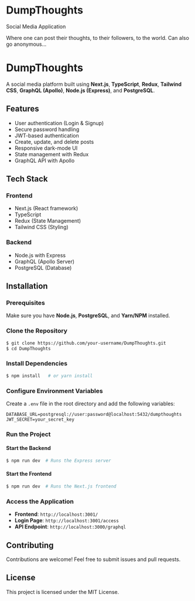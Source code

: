 # DumpThoughts
Social Media Application

Where one can post their thoughts, to their followers, to the world. 
Can also go anonymous...

# DumpThoughts

A social media platform built using **Next.js**, **TypeScript**, **Redux**, **Tailwind CSS**, **GraphQL (Apollo)**, **Node.js (Express)**, and **PostgreSQL**.

## Features

- User authentication (Login & Signup)
- Secure password handling
- JWT-based authentication
- Create, update, and delete posts
- Responsive dark-mode UI
- State management with Redux
- GraphQL API with Apollo

## Tech Stack

### Frontend
- Next.js (React framework)
- TypeScript
- Redux (State Management)
- Tailwind CSS (Styling)

### Backend
- Node.js with Express
- GraphQL (Apollo Server)
- PostgreSQL (Database)

## Installation

### Prerequisites
Make sure you have **Node.js**, **PostgreSQL**, and **Yarn/NPM** installed.

### Clone the Repository
```bash
$ git clone https://github.com/your-username/DumpThoughts.git
$ cd DumpThoughts
```

### Install Dependencies
```bash
$ npm install   # or yarn install
```

### Configure Environment Variables
Create a `.env` file in the root directory and add the following variables:
```env
DATABASE_URL=postgresql://user:password@localhost:5432/dumpthoughts
JWT_SECRET=your_secret_key
```

### Run the Project
#### Start the Backend
```bash
$ npm run dev  # Runs the Express server
```

#### Start the Frontend
```bash
$ npm run dev  # Runs the Next.js frontend
```

### Access the Application
- **Frontend**: `http://localhost:3001/`
- **Login Page**: `http://localhost:3001/access`
- **API Endpoint**: `http://localhost:3000/graphql`

## Contributing
Contributions are welcome! Feel free to submit issues and pull requests.

## License
This project is licensed under the MIT License.
